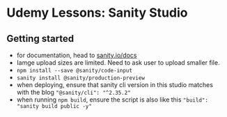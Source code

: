 # Udemy Lessons: Sanity Studio

## Getting started
- for documentation, head to [sanity.io/docs](https://sanity.io/docs)
- Iamge upload sizes are limited. Need to ask user to upload smaller file.
- `npm install --save @sanity/code-input`
- `sanity install @sanity/production-preview`
- when deploying, ensure that sanity cli version in this studio matches with the blog `"@sanity/cli": "^2.35.2"`
- when running `npm build`, ensure the script is also like this `"build": "sanity build public -y"`